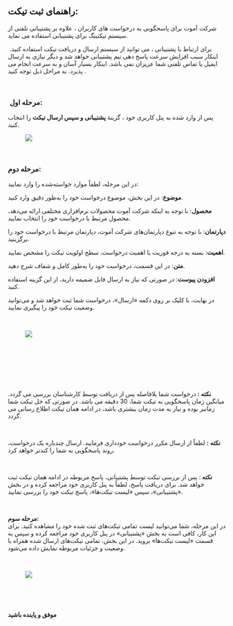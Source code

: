 <h2>راهنمای ثبت تیکت:</h2><p>شرکت آموت برای پاسخگویی به درخواست های کاربران ، علاوه بر پشتیبانی تلفنی از سیستم تیکتینگ برای پشتیبانی استفاده می نماید.</p><p>&nbsp;برای ارتباط با پشتیبانی ، می توانید از سیستم ارسال و دریافت تیکت استفاده کنید. اینکار سبب افزایش سرعت پاسخ دهی تیم پشتیبانی خواهد شد و دیگر نیازی به ارسال ایمیل یا تماس تلفنی شما عزیزان نمی باشد. اینکار بسیار آسان و به سرعت انجام می پذیرد. به مراحل ذیل توجه کنید .</p><p>&nbsp;</p><h3>&nbsp;<strong>مرحله اول:</strong></h3><p>پس از وارد شده به پنل کاربری خود ، گزینۀ&nbsp;<strong>پشتیبانی و سپس ارسال تیکت</strong>&nbsp;را انتخاب کنید.</p><figure class="image"><img src="http://portal.avanak.ir/Content/AceAdmin/help/cdb374b4175149729993e852f1e26595.bmp"></figure><p>&nbsp;</p><h3><strong>مرحله دوم:</strong></h3><p>در این مرحله، لطفاً موارد خواسته‌شده را وارد نمایید:</p><p><strong>موضوع</strong>: در این بخش، موضوع درخواست خود را به‌طور دقیق وارد کنید.</p><p><strong>محصول</strong>: با توجه به اینکه شرکت آموت محصولات نرم‌افزاری مختلفی ارائه می‌دهد، محصول مرتبط با درخواست خود را انتخاب نمایید.</p><p><strong>دپارتمان</strong>: با توجه به تنوع دپارتمان‌های شرکت آموت، دپارتمان مرتبط با درخواست خود را برگزینید.</p><p><strong>اهمیت</strong>: بسته به درجه فوریت یا اهمیت درخواست، سطح اولویت تیکت را مشخص نمایید.</p><p><strong>متن</strong>: در این قسمت، درخواست خود را به‌طور کامل و شفاف شرح دهید.</p><p><strong>افزودن پیوست</strong>: در صورتی که نیاز به ارسال فایل ضمیمه دارید، از این گزینه استفاده کنید.</p><p>در نهایت، با کلیک بر روی دکمه «ارسال»، درخواست شما ثبت خواهد شد و می‌توانید وضعیت تیکت خود را پیگیری نمایید.</p><p>&nbsp;</p><figure class="image"><img src="https://hub.amootsoft.com/content/editor/81d96e48-0d00-4902-8bf2-f8e3a41e578fScreenshot (68).png.png"></figure><h3>&nbsp;</h3><p>&nbsp;</p><p>&nbsp;</p><p><strong>نکته : </strong>درخواست شما بلافاصله پس از دریافت توسط کارشناسان بررسی می گردد. میانگین زمان پاسخگویی به تیکت شما، 30 دقیقه می باشد. در صورتی که حل تیکت شما زمانبر بوده و نیاز به مدت زمان بیشتری باشد، در ادامه همان تیکت اطلاع رسانی می گردد.&nbsp;</p><p>&nbsp;</p><p><strong>نکته :</strong> لطفاً از ارسال مکرر درخواست خودداری فرمایید. ارسال چندباره یک درخواست، روند پاسخگویی به شما را کندتر خواهد کرد.</p><p>&nbsp;</p><p><strong>نکته&nbsp;</strong>: پس از بررسی تیکت توسط پشتیبانی، پاسخ مربوطه در ادامه همان تیکت ثبت خواهد شد. برای دریافت پاسخ، لطفاً به پنل کاربری خود مراجعه کرده و در بخش «پشتیبانی»، سپس «لیست تیکت‌ها»، پاسخ تیکت خود را بررسی نمایید.</p><p>&nbsp;</p><p><span class="text-huge"><strong>مرحله سوم:</strong></span><br>در این مرحله، شما می‌توانید لیست تمامی تیکت‌های ثبت شده خود را مشاهده کنید. برای این کار، کافی است به بخش «پشتیبانی» در پنل کاربری خود مراجعه کرده و سپس به قسمت «لیست تیکت‌ها» بروید. در این بخش، تمامی تیکت‌های ارسال شده همراه با وضعیت و جزئیات مربوطه نمایش داده می‌شود.</p><p>&nbsp;</p><figure class="image"><img src="https://hub.amootsoft.com/content/editor/b5a60c0c-10bd-4ac3-81f4-3f0737acf5dbScreenshot (71).png.png"></figure><p><strong>&nbsp;</strong></p><p><strong>&nbsp;</strong></p><p><strong>موفق و پاینده باشید</strong></p>